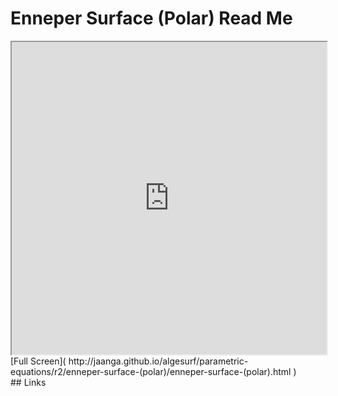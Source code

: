 Enneper Surface (Polar) Read Me
===

<iframe src='http://jaanga.github.io/algesurf/parametric-equations/r2/enneper-surface-(polar)/enneper-surface-(polar).html' width=100% height=500px >
There is an `iframe` here. It is not visible when viewed on github.com/algesurf. To view, please see 'Project Links' below.
</iframe>
[Full Screen]( http://jaanga.github.io/algesurf/parametric-equations/r2/enneper-surface-(polar)/enneper-surface-(polar).html )
<br>
## Links 
<http://www.3d-meier.de/tut3/Seite134.html>  
